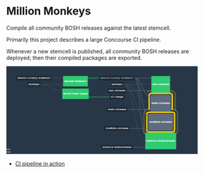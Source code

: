 # Million Monkeys

Compile all community BOSH releases against the latest stemcell.

Primarily this project describes a large Concourse CI pipeline.

Whenever a new stemcell is published, all community BOSH releases are deployed; then their compiled packages are exported.

[![sample](docs/million-monkeys-sample-pipeline.png)](https://ci.starkandwayne.com/teams/main/pipelines/million-monkeys)

* [CI pipeline in action](https://ci.starkandwayne.com/teams/main/pipelines/million-monkeys)
